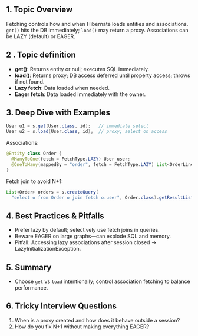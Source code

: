 ## 1. Topic Overview

Fetching controls how and when Hibernate loads entities and associations. `get()` hits the DB immediately; `load()` may return a proxy. Associations can be LAZY (default) or EAGER.

## 2 . Topic definition

- **get()**: Returns entity or null; executes SQL immediately.
- **load()**: Returns proxy; DB access deferred until property access; throws if not found.
- **Lazy fetch**: Data loaded when needed.
- **Eager fetch**: Data loaded immediately with the owner.

## 3. Deep Dive with Examples

```java
User u1 = s.get(User.class, id);   // immediate select
User u2 = s.load(User.class, id);  // proxy; select on access
```

Associations:
```java
@Entity class Order {
  @ManyToOne(fetch = FetchType.LAZY) User user;
  @OneToMany(mappedBy = "order", fetch = FetchType.LAZY) List<OrderLine> lines;
}
```

Fetch join to avoid N+1:
```java
List<Order> orders = s.createQuery(
  "select o from Order o join fetch o.user", Order.class).getResultList();
```

## 4. Best Practices & Pitfalls

- Prefer lazy by default; selectively use fetch joins in queries.
- Beware EAGER on large graphs—can explode SQL and memory.
- Pitfall: Accessing lazy associations after session closed → LazyInitializationException.

## 5. Summary

- Choose `get` vs `load` intentionally; control association fetching to balance performance.

## 6. Tricky Interview Questions

1) When is a proxy created and how does it behave outside a session?
2) How do you fix N+1 without making everything EAGER?
